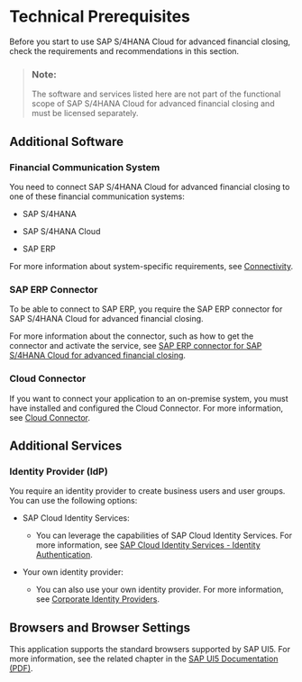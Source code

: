 <!-- loio13dbd046610847ca9726dbd23c8af5b7 -->

# Technical Prerequisites

Before you start to use SAP S/4HANA Cloud for advanced financial closing, check the requirements and recommendations in this section.

> ### Note:  
> The software and services listed here are not part of the functional scope of SAP S/4HANA Cloud for advanced financial closing and must be licensed separately.



<a name="loio13dbd046610847ca9726dbd23c8af5b7__section_itr_24d_kjb"/>

## Additional Software



### Financial Communication System

You need to connect SAP S/4HANA Cloud for advanced financial closing to one of these financial communication systems:

-   SAP S/4HANA

-   SAP S/4HANA Cloud

-   SAP ERP


For more information about system-specific requirements, see [Connectivity](../Connectivity/connectivity-200deae.md).



### SAP ERP Connector

To be able to connect to SAP ERP, you require the SAP ERP connector for SAP S/4HANA Cloud for advanced financial closing.

For more information about the connector, such as how to get the connector and activate the service, see [SAP ERP connector for SAP S/4HANA Cloud for advanced financial closing](https://help.sap.com/docs/SAP_ERP_CONNECTOR_FOR_ADVANCED_FINANCIAL_CLOSING).



### Cloud Connector

If you want to connect your application to an on-premise system, you must have installed and configured the Cloud Connector. For more information, see [Cloud Connector](https://help.sap.com/viewer/cca91383641e40ffbe03bdc78f00f681/Cloud/en-US/e6c7616abb5710148cfcf3e75d96d596.html).



<a name="loio13dbd046610847ca9726dbd23c8af5b7__section_gzz_1pd_kjb"/>

## Additional Services



### Identity Provider \(IdP\)

You require an identity provider to create business users and user groups. You can use the following options:

-   SAP Cloud Identity Services:

    -   You can leverage the capabilities of SAP Cloud Identity Services. For more information, see [SAP Cloud Identity Services - Identity Authentication](https://help.sap.com/docs/IDENTITY_AUTHENTICATION/6d6d63354d1242d185ab4830fc04feb1/d17a116432d24470930ebea41977a888.html).



-   Your own identity provider:

    -   You can also use your own identity provider. For more information, see [Corporate Identity Providers](https://help.sap.com/docs/IDENTITY_AUTHENTICATION/6d6d63354d1242d185ab4830fc04feb1/19f3eca47db643b6aad448b5dc1075ad.html).





## Browsers and Browser Settings

This application supports the standard browsers supported by SAP UI5. For more information, see the related chapter in the [SAP UI5 Documentation \(PDF\)](https://help.sap.com/SAPUI5_PDF/SAPUI5.pdf).

